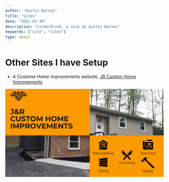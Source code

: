 ```yaml
---
author: "Austin Barnes"
title: "Sites"
date: "2022-03-30"
description: "Cinderblook, a site by Austin Barnes"
keywords: ["site", "sites"]
type: about
---
```


# Other Sites I have Setup

* A Custome Home Improvements website, [JR Custom Home Improvements](https://jrcustomhomeimprovements.com/)

![JRCustomHomes](/sites/jrrcustomhomes.png 'JR') 


